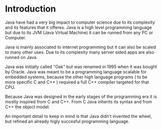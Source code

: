 # Introduction

Java have had a very big impact to computer science due to its complexity and its features that it offeres. Java is a high level programming language but due to its JVM (Java Virtual Machine) it can be runned from any PC or Computer.&#x20;

Java is mainly associated to internet programming but it can also be scaled to many other uses. Due to its complexity many server sided apps are also runned on Java.

Java was initially called "Oak" but was renamed in 1995 when it was bought by Oracle. Java was meant to be a programming language scalable for embedded systems, because the other high language programs ( to be more specific C and C++ ) required a full C++ compiler targeted for that CPU.

Because Java was designed in the early stages of the programming era it is mostly inspired from C and C++. From C Java inherits its syntax and from C++ the object model.

An important detail to keep in mind is that Java didn't invented the wheel, but refined an already higly succesful programming language.
